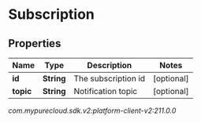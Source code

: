 # Subscription


## Properties

| Name | Type | Description | Notes |
| ------------ | ------------- | ------------- | ------------- |
| **id** | **String** | The subscription id |  [optional] |
| **topic** | **String** | Notification topic |  [optional] |




_com.mypurecloud.sdk.v2:platform-client-v2:211.0.0_
